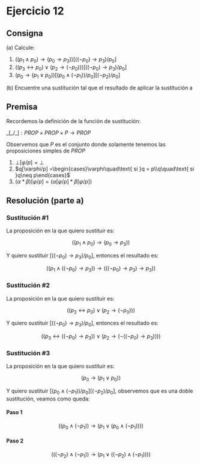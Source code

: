 # Ejercicio 12

## Consigna

(a) Calcule:

1. $((p_1 \land p_0) \rightarrow (p_0 \rightarrow p_3))[((\neg p_0) \rightarrow p_3)/p_0]$
2. $((p_3 \leftrightarrow p_0) \lor (p_2 \rightarrow (\neg p_0)))[((\neg p_0) \rightarrow p_3)/p_0]$
3. $(p_0 \rightarrow (p_1 \lor p_0))[(p_0 \land (\neg p_1))/p_0][(\neg p_2)/p_0]$

(b) Encuentre una sustitución tal que el resultado de aplicar la sustitución a

## Premisa

Recordemos la definición de la función de sustitución:

$\_[\_/\_]: PROP\times PROP\times P\rightarrow PROP$

Observemos que $P$ es el conjunto donde solamente tenemos las proposiciones simples de $PROP$

1. $\bot[\varphi/p] = \bot$
2. $q[\varphi/p] =\begin{cases}\varphi\quad\text{ si }q = p\\q\quad\text{ si }q\neq p\end{cases}$
3. $(\alpha*\beta)[\varphi / p] = (\alpha[\varphi / p]*\beta[\varphi / p])$

## Resolución (parte a)

### Sustitución #1

La proposición en la que quiero sustituir es:

$$((p_1 \land p_0) \rightarrow (p_0 \rightarrow p_3))$$

Y quiero sustituir $[((\neg p_0) \rightarrow p_3)/p_0]$, entonces el resultado es:

$$((p_1 \land ((\neg p_0) \rightarrow p_3)) \rightarrow (((\neg p_0) \rightarrow p_3) \rightarrow p_3))$$

### Sustitución #2

La proposición en la que quiero sustituir es:

$$((p_3 \leftrightarrow p_0) \lor (p_2 \rightarrow (\neg p_0)))$$

Y quiero sustituir $[((\neg p_0) \rightarrow p_3)/p_0]$, entonces el resultado es:

$$((p_3 \leftrightarrow ((\neg p_0) \rightarrow p_3)) \lor (p_2 \rightarrow (\neg ((\neg p_0) \rightarrow p_3))))$$

### Sustitución #3

La proposición en la que quiero sustituir es:

$$(p_0 \rightarrow (p_1 \lor p_0))$$

Y quiero sustituir $[(p_0 \land (\neg p_1))/p_0][(\neg p_2)/p_0]$, observemos que es una doble sustitución, veamos como queda:

#### Paso 1

$$((p_0 \land (\neg p_1)) \rightarrow (p_1 \lor (p_0 \land (\neg p_1))))$$

#### Paso 2

$$(((\neg p_2) \land (\neg p_1)) \rightarrow (p_1 \lor ((\neg p_2) \land (\neg p_1))))$$